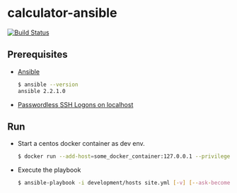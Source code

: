 # calculator-ansible
[![Build Status](https://travis-ci.org/dev-tool-index/calculator-ansible.svg?branch=master)](https://travis-ci.org/dev-tool-index/calculator-ansible)

## Prerequisites

- [Ansible](https://www.ansible.com/)

  ```sh
  $ ansible --version
  ansible 2.2.1.0
  ```

- [Passwordless SSH Logons on localhost](http://www.serverlab.ca/tutorials/linux/administration-linux/passwordless-ssh-logons-on-centos-6-using-rsa-authentication-keys/)
  

## Run
- Start a centos docker container as dev env.

  ```sh
  $ docker run --add-host=some_docker_container:127.0.0.1 --privileged -it -e "container=docker"  -v /sys/fs/cgroup:/sys/fs/cgroup -p 80:80 --name mycentos -d centos:7 /usr/sbin/init
  ```

- Execute the playbook

  ```sh
  $ ansible-playbook -i development/hosts site.yml [-v] [--ask-become-pass]
  ```
  
